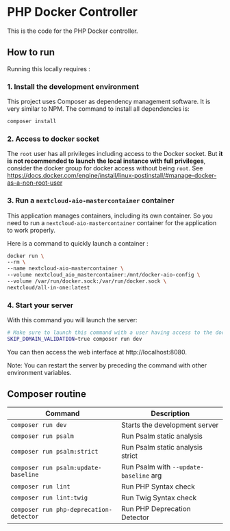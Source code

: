 # PHP Docker Controller

This is the code for the PHP Docker controller.

## How to run

Running this locally requires :

### 1. Install the development environment

This project uses Composer as dependency management software. It is very similar to NPM.
The command to install all dependencies is:

```bash
composer install
```

### 2. Access to docker socket

The `root` user has all privileges including access to the Docker socket. 
But **it is not recommended to launch the local instance with full privileges**, consider the docker group for docker access without being `root`.
See https://docs.docker.com/engine/install/linux-postinstall/#manage-docker-as-a-non-root-user

### 3. Run a `nextcloud-aio-mastercontainer` container

This application manages containers, including its own container.
So you need to run a `nextcloud-aio-mastercontainer` container for the application to work properly.

Here is a command to quickly launch a container :

```bash
docker run \
--rm \
--name nextcloud-aio-mastercontainer \
--volume nextcloud_aio_mastercontainer:/mnt/docker-aio-config \
--volume /var/run/docker.sock:/var/run/docker.sock \
nextcloud/all-in-one:latest
```

### 4. Start your server

With this command you will launch the server:

```bash
# Make sure to launch this command with a user having access to the docker socket.
SKIP_DOMAIN_VALIDATION=true composer run dev
```

You can then access the web interface at http://localhost:8080.

Note: You can restart the server by preceding the command with other environment variables.

## Composer routine

| Command                                 | Description                            |
|-----------------------------------------|----------------------------------------|
| `composer run dev`                      | Starts the development server          |
| `composer run psalm`                    | Run Psalm static analysis              |
| `composer run psalm:strict`             | Run Psalm static analysis strict       |
| `composer run psalm:update-baseline`    | Run Psalm with `--update-baseline` arg |
| `composer run lint`                     | Run PHP Syntax check                   |
| `composer run lint:twig`                | Run Twig Syntax check                  |
| `composer run php-deprecation-detector` | Run PHP Deprecation Detector           |


